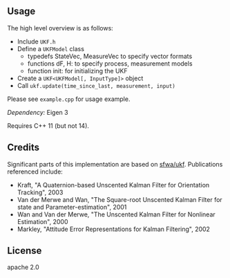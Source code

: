 ## Usage

The high level overview is as follows:
- Include `UKF.h`
- Define a `UKFModel` class
  - typedefs StateVec, MeasureVec to specify vector formats
  - functions dF, H: to specify process, measurement models 
  - function init: for initializing the UKF
- Create a `UKF<UKFModel[, InputType]>` object
- Call `ukf.update(time_since_last, measurement, input)`

Please see `example.cpp` for usage example.

*Dependency:* Eigen 3

Requires C++ 11 (but not 14).

## Credits

Significant parts of this implementation are based on [sfwa/ukf](https://github.com/sfwa/ukf). Publications referenced include:

- Kraft, "A Quaternion-based Unscented Kalman Filter for Orientation Tracking", 2003
- Van der Merwe and Wan, "The Square-root Unscented Kalman Filter for state and Parameter-estimation", 2001
- Wan and Van der Merwe, "The Unscented Kalman Filter for Nonlinear Estimation", 2000
- Markley, "Attitude Error Representations for Kalman Filtering", 2002

## License

apache 2.0
